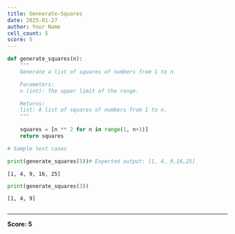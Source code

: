 ```yaml
---
title: Gennerate-Squares
date: 2025-01-27
author: Your Name
cell_count: 5
score: 5
---
```


```python
def generate_squares(n):
    """
    Generate a list of squares of numbers from 1 to n.

    Parameters:
    n (int): The upper limit of the range.

    Returns:
    list: A list of squares of numbers from 1 to n.
    """
    
    squares = [n ** 2 for n in range(1, n+1)]
    return squares
```


```python
# Sample test cases
```


```python
print(generate_squares(5))# Expected output: [1, 4, 9,16,25]
```

    [1, 4, 9, 16, 25]



```python
print(generate_squares(3))
```

    [1, 4, 9]



```python

```


---
**Score: 5**
